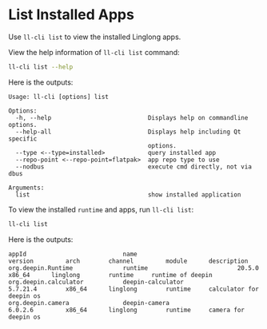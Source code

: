 # List Installed Apps

Use `ll-cli list` to view the installed Linglong apps.

View the help information of `ll-cli list` command:

```bash
ll-cli list --help
```

Here is the outputs:

```text
Usage: ll-cli [options] list

Options:
  -h, --help                           Displays help on commandline options.
  --help-all                           Displays help including Qt specific
                                       options.
  --type <--type=installed>            query installed app
  --repo-point <--repo-point=flatpak>  app repo type to use
  --nodbus                             execute cmd directly, not via dbus

Arguments:
  list                                 show installed application
```

To view the installed `runtime` and apps, run `ll-cli list`:

```bash
ll-cli list
```

Here is the outputs:

```text
appId                           name                            version         arch        channel         module      description
org.deepin.Runtime              runtime                         20.5.0          x86_64      linglong        runtime     runtime of deepin
org.deepin.calculator           deepin-calculator               5.7.21.4        x86_64      linglong        runtime     calculator for deepin os
org.deepin.camera               deepin-camera                   6.0.2.6         x86_64      linglong        runtime     camera for deepin os
```
